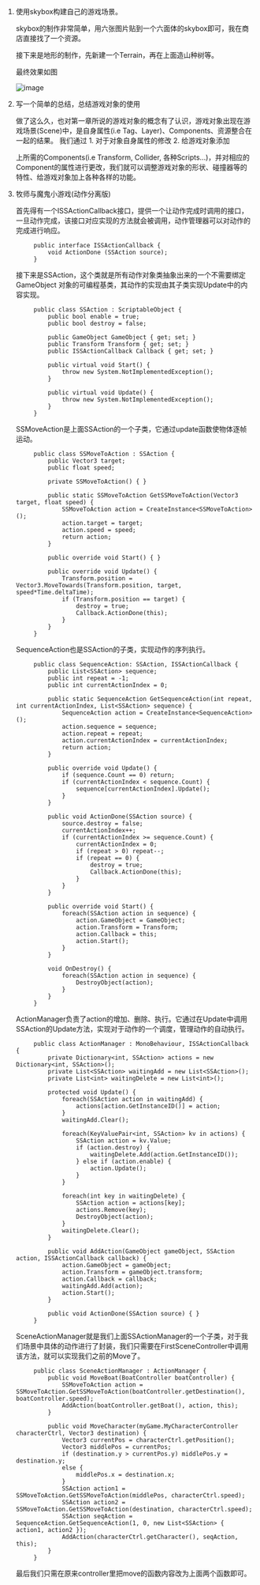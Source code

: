 1. 使用skybox构建自己的游戏场景。

    skybox的制作非常简单，用六张图片贴到一个六面体的skybox即可，我在商店直接找了一个资源。

    接下来是地形的制作，先新建一个Terrain，再在上面造山种树等。

    最终效果如图

    ![image](https://wx4.sinaimg.cn/mw690/ea3f6ec5gy1fq81bbazv0j20vm0ecmyg.jpg)

2. 写一个简单的总结，总结游戏对象的使用

    做了这么久，也对第一章所说的游戏对象的概念有了认识，游戏对象出现在游戏场景(Scene)中，是自身属性(i.e Tag、Layer)、Components、资源整合在一起的结果。 我们通过 1. 对于对象自身属性的修改 2. 给游戏对象添加

    上所需的Components(i.e Transform, Collider, 各种Scripts...)，并对相应的Component的属性进行更改，我们就可以调整游戏对象的形状、碰撞器等的特性、给游戏对象加上各种各样的功能。

3. 牧师与魔鬼小游戏(动作分离版)

    首先得有一个ISSActionCallback接口，提供一个让动作完成时调用的接口，一旦动作完成，该接口对应实现的方法就会被调用，动作管理器可以对动作的完成进行响应。

            public interface ISSActionCallback {
	            void ActionDone (SSAction source);
            }

    接下来是SSAction，这个类就是所有动作对象类抽象出来的一个不需要绑定 GameObject 对象的可编程基类，其动作的实现由其子类实现Update中的内容实现。

            public class SSAction : ScriptableObject {
	            public bool enable = true;
	            public bool destroy = false;

	            public GameObject GameObject { get; set; }
	            public Transform Transform { get; set; }
	            public ISSActionCallback Callback { get; set; }

	            public virtual void Start() {
		            throw new System.NotImplementedException();
	            }

	            public virtual void Update() {
		            throw new System.NotImplementedException();
	            }
            }

    SSMoveAction是上面SSAction的一个子类，它通过update函数使物体逐帧运动。

            public class SSMoveToAction : SSAction {
	            public Vector3 target;
	            public float speed;

	            private SSMoveToAction() { }

	            public static SSMoveToAction GetSSMoveToAction(Vector3 target, float speed) {
		            SSMoveToAction action = CreateInstance<SSMoveToAction>();
		            action.target = target;
		            action.speed = speed;
		            return action;
	            }

	            public override void Start() { }

	            public override void Update() {
		            Transform.position = Vector3.MoveTowards(Transform.position, target, speed*Time.deltaTime);
		            if (Transform.position == target) {
			            destroy = true;
			            Callback.ActionDone(this);
		            }
	            }
            }
    
    SequenceAction也是SSAction的子类，实现动作的序列执行。

            public class SequenceAction: SSAction, ISSActionCallback {
	            public List<SSAction> sequence;
	            public int repeat = -1;
	            public int currentActionIndex = 0;

	            public static SequenceAction GetSequenceAction(int repeat, int currentActionIndex, List<SSAction> sequence) {
		            SequenceAction action = CreateInstance<SequenceAction>();
		            action.sequence = sequence;
		            action.repeat = repeat;
		            action.currentActionIndex = currentActionIndex;
		            return action;
	            }

	            public override void Update() {
		            if (sequence.Count == 0) return;
		            if (currentActionIndex < sequence.Count) {
			            sequence[currentActionIndex].Update();
		            }
	            }

	            public void ActionDone(SSAction source) {
		            source.destroy = false;
		            currentActionIndex++;
		            if (currentActionIndex >= sequence.Count) {
			            currentActionIndex = 0;
			            if (repeat > 0) repeat--;
			            if (repeat == 0) {
				            destroy = true;
				            Callback.ActionDone(this);
			            }
		            }
	            }

	            public override void Start() {
		            foreach(SSAction action in sequence) {
			            action.GameObject = GameObject;
			            action.Transform = Transform;
			            action.Callback = this;
			            action.Start();
		            }
	            }

	            void OnDestroy() {
		            foreach(SSAction action in sequence) {
			            DestroyObject(action);
		            }
	            }
            }

    ActionManager负责了action的增加、删除、执行。它通过在Update中调用SSAction的Update方法，实现对于动作的一个调度，管理动作的自动执行。

            public class ActionManager : MonoBehaviour, ISSActionCallback {
	            private Dictionary<int, SSAction> actions = new Dictionary<int, SSAction>();
	            private List<SSAction> waitingAdd = new List<SSAction>();
	            private List<int> waitingDelete = new List<int>();

	            protected void Update() {
		            foreach(SSAction action in waitingAdd) {
			            actions[action.GetInstanceID()] = action;
		            }
		            waitingAdd.Clear();

		            foreach(KeyValuePair<int, SSAction> kv in actions) {
			            SSAction action = kv.Value;
			            if (action.destroy) {
				            waitingDelete.Add(action.GetInstanceID());
			            } else if (action.enable) {
				            action.Update();
			            }
		            }

		            foreach(int key in waitingDelete) {
			            SSAction action = actions[key];
			            actions.Remove(key);
			            DestroyObject(action);
		            }
		            waitingDelete.Clear();
	            }

	            public void AddAction(GameObject gameObject, SSAction action, ISSActionCallback callback) {
		            action.GameObject = gameObject;
		            action.Transform = gameObject.transform;
		            action.Callback = callback;
		            waitingAdd.Add(action);
		            action.Start();
	            }

	            public void ActionDone(SSAction source) { }
            }

    SceneActionManager就是我们上面SSActionManager的一个子类，对于我们场景中具体的动作进行了封装，我们只需要在FirstSceneController中调用该方法，就可以实现我们之前的Move了。

            public class SceneActionManager : ActionManager {
	            public void MoveBoat(BoatController boatController) {
		            SSMoveToAction action = SSMoveToAction.GetSSMoveToAction(boatController.getDestination(), boatController.speed);
		            AddAction(boatController.getBoat(), action, this);
	            }

	            public void MoveCharacter(myGame.MyCharacterController characterCtrl, Vector3 destination) {
		            Vector3 currentPos = characterCtrl.getPosition();
		            Vector3 middlePos = currentPos;
		            if (destination.y > currentPos.y) middlePos.y = destination.y;
		            else {
			            middlePos.x = destination.x;
		            }
		            SSAction action1 = SSMoveToAction.GetSSMoveToAction(middlePos, characterCtrl.speed);
		            SSAction action2 = SSMoveToAction.GetSSMoveToAction(destination, characterCtrl.speed);
		            SSAction seqAction = SequenceAction.GetSequenceAction(1, 0, new List<SSAction> { action1, action2 });
		            AddAction(characterCtrl.getCharacter(), seqAction, this);
	            }
            }

    最后我们只需在原来controller里把move的函数内容改为上面两个函数即可。

    